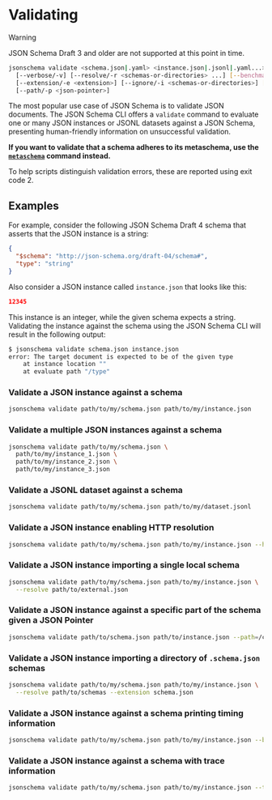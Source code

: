 Validating
==========

> [!WARNING]
> JSON Schema Draft 3 and older are not supported at this point in time.

```sh
jsonschema validate <schema.json|.yaml> <instance.json|.jsonl|.yaml...> [--http/-h]
  [--verbose/-v] [--resolve/-r <schemas-or-directories> ...] [--benchmark/-b]
  [--extension/-e <extension>] [--ignore/-i <schemas-or-directories>] [--trace/-t]
  [--path/-p <json-pointer>]
```

The most popular use case of JSON Schema is to validate JSON documents. The
JSON Schema CLI offers a `validate` command to evaluate one or many JSON
instances or JSONL datasets against a JSON Schema, presenting human-friendly
information on unsuccessful validation.

**If you want to validate that a schema adheres to its metaschema, use the
[`metaschema`](./metaschema.markdown) command instead.**

To help scripts distinguish validation errors, these are reported using exit
code 2.

Examples
--------

For example, consider the following JSON Schema Draft 4 schema that asserts
that the JSON instance is a string:

```json
{
  "$schema": "http://json-schema.org/draft-04/schema#",
  "type": "string"
}
```

Also consider a JSON instance called `instance.json` that looks like this:

```json
12345
```

This instance is an integer, while the given schema expects a string.
Validating the instance against the schema using the JSON Schema CLI will
result in the following output:

```sh
$ jsonschema validate schema.json instance.json
error: The target document is expected to be of the given type
    at instance location ""
    at evaluate path "/type"
```

### Validate a JSON instance against a schema

```sh
jsonschema validate path/to/my/schema.json path/to/my/instance.json
```

### Validate a multiple JSON instances against a schema

```sh
jsonschema validate path/to/my/schema.json \
  path/to/my/instance_1.json \
  path/to/my/instance_2.json \
  path/to/my/instance_3.json
```

### Validate a JSONL dataset against a schema

```sh
jsonschema validate path/to/my/schema.json path/to/my/dataset.jsonl
```

### Validate a JSON instance enabling HTTP resolution

```sh
jsonschema validate path/to/my/schema.json path/to/my/instance.json --http
```

### Validate a JSON instance importing a single local schema

```sh
jsonschema validate path/to/my/schema.json path/to/my/instance.json \
  --resolve path/to/external.json
```

### Validate a JSON instance against a specific part of the schema given a JSON Pointer

```sh
jsonschema validate path/to/schema.json path/to/instance.json --path=/components/schemas/Pet
```

### Validate a JSON instance importing a directory of `.schema.json` schemas

```sh
jsonschema validate path/to/my/schema.json path/to/my/instance.json \
  --resolve path/to/schemas --extension schema.json
```

### Validate a JSON instance against a schema printing timing information

```sh
jsonschema validate path/to/my/schema.json path/to/my/instance.json --benchmark
```

### Validate a JSON instance against a schema with trace information

```sh
jsonschema validate path/to/my/schema.json path/to/my/instance.json --trace
```
